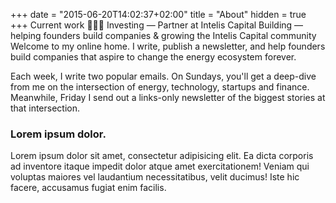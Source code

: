 +++
date = "2015-06-20T14:02:37+02:00"
title = "About"
hidden = true
+++
Current work 👨🏻‍💻
‍Investing — Partner at Intelis Capital
‍Building — helping founders build companies & growing the Intelis Capital community
‍
Welcome to my online home. I write, publish a newsletter, and help founders build companies that aspire to change the energy ecosystem forever.

Each week, I write two popular emails. On Sundays, you'll get a deep-dive from me on the intersection of energy, technology, startups and finance. Meanwhile, Friday I send out a links-only newsletter of the biggest stories at that intersection.

### Lorem ipsum dolor.

Lorem ipsum dolor sit amet, consectetur adipisicing elit. Ea dicta corporis ad inventore itaque impedit dolor atque amet exercitationem! Veniam qui voluptas maiores vel laudantium necessitatibus, velit ducimus! Iste hic facere, accusamus fugiat enim facilis.
